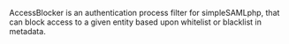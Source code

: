 AccessBlocker is an authentication process filter for simpleSAMLphp, that can block access to a given entity based upon whitelist or blacklist in metadata.